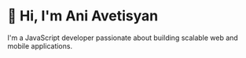 # 👋 Hi, I'm Ani Avetisyan
I'm a JavaScript developer passionate about building scalable web and mobile applications.

